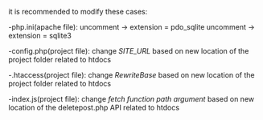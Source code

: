 it is recommended to modify these cases:

-php.ini(apache file):
uncomment -> extension = pdo_sqlite
uncomment -> extension = sqlite3

-config.php(project file):
change *SITE_URL* based on new location of the project folder related to htdocs

-.htaccess(project file):
change *RewriteBase* based on new location of the project folder related to htdocs

-index.js(project file):
change *fetch function path argument* based on new location of the deletepost.php API related to htdocs
